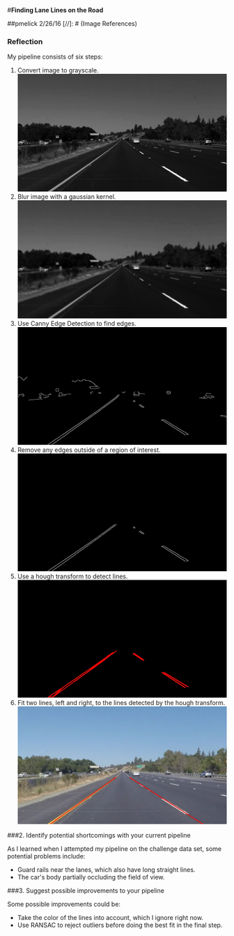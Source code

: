 #**Finding Lane Lines on the Road** 

##pmelick 2/26/16
[//]: # (Image References)

[gray]: ./report_images/gray_image.jpg "Gray"
[blur]: ./report_images/blur_image.jpg "Blur"
[canny]: ./report_images/canny_image.jpg "Canny"
[roi_only]: ./report_images/roi_only_image.jpg "ROI"
[hough]: ./report_images/hough_image.jpg "Hough"
[lines]: ./report_images/lines.jpg "Lines"

### Reflection

My pipeline consists of six steps:

1. Convert image to grayscale.
![alt text][gray]
2. Blur image with a gaussian kernel.
![alt_text][blur]
3. Use Canny Edge Detection to find edges.
![alt_text][canny]
4. Remove any edges outside of a region of interest.
![alt_text][roi_only]
5. Use a hough transform to detect lines.
![alt_text][hough]
6. Fit two lines, left and right, to the lines detected by the hough transform.
![alt_text][lines]

###2. Identify potential shortcomings with your current pipeline

As I learned when I attempted my pipeline on the challenge data set, some potential problems include:
- Guard rails near the lanes, which also have long straight lines.
- The car's body partially occluding the field of view.

###3. Suggest possible improvements to your pipeline

Some possible improvements could be:
- Take the color of the lines into account, which I ignore right now.
- Use RANSAC to reject outliers before doing the best fit in the final step.
